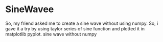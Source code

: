 # SineWavee
So, my friend asked me to create a sine wave without using numpy. So, i gave it a try by using taylor series of sine function and plotted it in matplotlib pyplot.
sine wave without numpy
